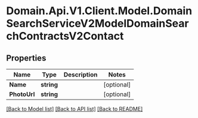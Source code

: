 # Domain.Api.V1.Client.Model.DomainSearchServiceV2ModelDomainSearchContractsV2Contact
## Properties

Name | Type | Description | Notes
------------ | ------------- | ------------- | -------------
**Name** | **string** |  | [optional] 
**PhotoUrl** | **string** |  | [optional] 

[[Back to Model list]](../README.md#documentation-for-models) [[Back to API list]](../README.md#documentation-for-api-endpoints) [[Back to README]](../README.md)

